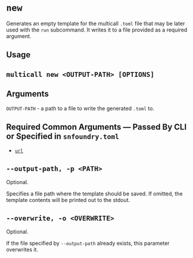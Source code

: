 # `new`

Generates an empty template for the multicall `.toml` file that may be later used with the `run` subcommand. It writes it to a file provided as a required argument.

## Usage
## `multicall new <OUTPUT-PATH> [OPTIONS]`

## Arguments
`OUTPUT-PATH` - a path to a file to write the generated `.toml` to.

## Required Common Arguments — Passed By CLI or Specified in `snfoundry.toml`

* [`url`](../common.md#--url--u-rpc_url)

## `--output-path, -p <PATH>`
Optional.

Specifies a file path where the template should be saved.
If omitted, the template contents will be printed out to the stdout.

## `--overwrite, -o <OVERWRITE>`
Optional.

If the file specified by `--output-path` already exists, this parameter overwrites it.
